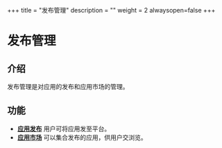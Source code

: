 ﻿+++
title = "发布管理"
description = ""
weight = 2
alwaysopen=false
+++

# 发布管理

<h2 id="1">介绍</h2>

发布管理是对应用的发布和应用市场的管理。

<h2 id="2">功能</h2>

- [**应用发布**](../../continuos-delivery/release/release) 用户可将应用发至平台。
- [**应用市场**](../../continuos-delivery/release/market) 可以集合发布的应用，供用户交浏览。